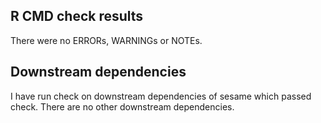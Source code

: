 ## R CMD check results

There were no ERRORs, WARNINGs or NOTEs.

## Downstream dependencies

I have run check on downstream dependencies of sesame which passed check. There are no other downstream dependencies.
